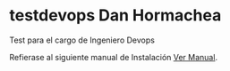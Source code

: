# testdevops Dan Hormachea
Test para el cargo de Ingeniero Devops

Refierase al siguiente manual de Instalación [Ver Manual](https://pages.github.com/).

